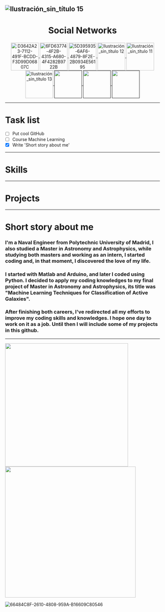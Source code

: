 ![Ilustración_sin_título 15](https://user-images.githubusercontent.com/49941851/147887009-6ceb21b0-6829-4c39-8f2e-309fdd1ac1e4.png)
---

<h1 align="center">Social Networks</h1>

<h3 align="center"></h3>
<p align="center">
  <a href="https://www.linkedin.com/in/raquelrr/"><img src="https://user-images.githubusercontent.com/49941851/148967472-d5e4d173-4128-4ebd-bf47-9ff519b64c6a.png" alt="D3642A23-7112-491F-BCDD-F3D99D06807C" width="90" align="center">
    <a href="https://www.youtube.com/channel/UCbug3AAP93vyG8lVrSOJ82w"><img src="https://user-images.githubusercontent.com/49941851/148972231-34b25442-1f5e-4dc8-9fc1-0fded1b27b1a.png" alt="6FD63774-4F2B-4315-A680-4F4282B9722B" width="90" align="center">
      <a href="https://github.com/Rachelxcii/Rachelxcii/wiki"><img src="https://user-images.githubusercontent.com/49941851/148979290-0cd15607-a550-4c26-9701-da85d83cccf6.png" alt="5D395935-6AF6-4879-8F2E-2B0934E56195" width="90" align="center">
      <a href="https://app.codesignal.com/profile/rachelxcii"><img src="https://user-images.githubusercontent.com/49941851/149976892-9271f9db-9990-4048-ba93-cf6993ca4ae1.png" alt="Ilustración_sin_título 12" width="90" align="center">
      <a href="https://leetcode.com/Rachelxcii/"><img src="https://user-images.githubusercontent.com/49941851/149976230-6d468034-33de-489a-8dbe-c2c32098d3a5.png" alt="Ilustración_sin_título 11" width="90" align="center">
      <a href="https://www.hackerrank.com/rachelxcii"><img src="https://user-images.githubusercontent.com/49941851/149978593-86ff4780-713c-4e2a-a20c-130c60dffc21.png" alt="Ilustración_sin_título 13" width="90" align="center">
      <a href=""><img src="" alt="" width="90" align="center">
      <a href=""><img src="" alt="" width="90" align="center">
      <a href=""><img src="" alt="" width="90" align="center">
    </a>
</p>

---

# Task list

  - [ ] Put cool GitHub
  - [ ] Course Machine Learning
  - [x] Write 'Short story about me'
  
---

# Skills
---
# Projects
---
# Short story about me

### I'm a Naval Engineer from Polytechnic University of Madrid, I also studied a Master in Astronomy and Astrophysics, while studying both masters and working as an intern, I started coding and, in that moment, I discovered the love of my life.

### I started with Matlab and Arduino, and later I coded using Python. I decided to apply my coding knowledges to my final project of Master in Astronomy and Astrophysics, its title was "Machine Learning Techniques for Classification of Active Galaxies".

### After finishing both careers, I've redirected all my efforts to improve my coding skills and knowledges. I hope one day to work on it as a job. Until then I will include some of my projects in this github.

---
  
<img src="https://user-images.githubusercontent.com/49941851/147995611-41515f15-804f-441c-ba3d-74cf8644416f.gif" width="400"/> <img src="https://user-images.githubusercontent.com/49941851/148000215-1fd28f4d-a9be-43ff-8157-1c33ddae7d43.png" width="425"/>
        
        
![66484C8F-2610-4808-959A-B16609C80546](https://user-images.githubusercontent.com/49941851/148984925-3364280c-0f18-4f27-9212-b8c6d758b856.png)

<!--
**RaquelRod-github/RaquelRod-github** is a ✨ _special_ ✨ repository because its `README.md` (this file) appears on your GitHub profile.

Here are some ideas to get you started:

- 🔭 I’m currently working on ...
- 🌱 I’m currently learning ...
- 👯 I’m looking to collaborate on ...
- 🤔 I’m looking for help with ...
- 💬 Ask me about ...
- 📫 How to reach me: ...
- 😄 Pronouns: ...
- ⚡ Fun fact: ...
-->
